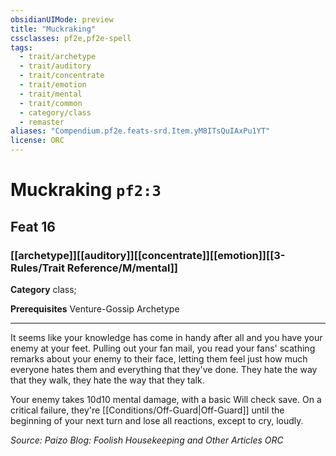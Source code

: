 ```yaml
---
obsidianUIMode: preview
title: "Muckraking"
cssclasses: pf2e,pf2e-spell
tags:
  - trait/archetype
  - trait/auditory
  - trait/concentrate
  - trait/emotion
  - trait/mental
  - trait/common
  - category/class
  - remaster
aliases: "Compendium.pf2e.feats-srd.Item.yM8ITsQuIAxPu1YT"
license: ORC
---
```

# Muckraking `pf2:3`
## Feat 16
### [[archetype]][[auditory]][[concentrate]][[emotion]][[3-Rules/Trait Reference/M/mental]]

**Category** class; 



**Prerequisites** Venture-Gossip Archetype
* * *
It seems like your knowledge has come in handy after all and you have your enemy at your feet. Pulling out your fan mail, you read your fans' scathing remarks about your enemy to their face, letting them feel just how much everyone hates them and everything that they've done. They hate the way that they walk, they hate the way that they talk.

Your enemy takes 10d10 mental damage, with a basic Will check save. On a critical failure, they're [[Conditions/Off-Guard|Off-Guard]] until the beginning of your next turn and lose all reactions, except to cry, loudly.

*Source: Paizo Blog: Foolish Housekeeping and Other Articles*
*ORC*
